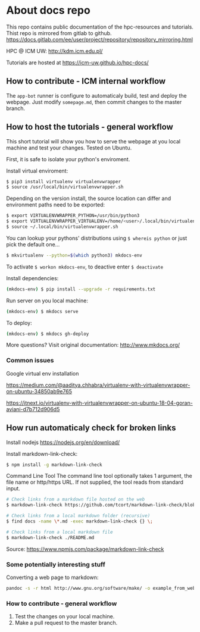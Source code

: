 # About docs repo

This repo contains public documentation of the hpc-resources and tutorials.
Thist repo is mirrored from gitlab to github.
https://docs.gitlab.com/ee/user/project/repository/repository_mirroring.html

HPC @ ICM UW: <http://kdm.icm.edu.pl/>

Tutorials are hosted at <https://icm-uw.github.io/hpc-docs/>

## How to contribute - ICM internal workflow

The `app-bot` runner is configure to automaticaly build, test and deploy the webpage.
Just modify `somepage.md`, then commit changes to the master branch.

## How to host the tutorials - general workflow

This short tutorial will show you how to serve the webpage at you local machine and test your changes. Tested on Ubuntu.

First, it is safe to isolate your python's enviroment.

Install virtual enviroment:

```sh
$ pip3 install virtualenv virtualenvwrapper
$ source /usr/local/bin/virtualenvwrapper.sh
```

Depending on the version install, the source location can differ and environment paths need to be exported:

```sh
$ export VIRTUALENVWRAPPER_PYTHON=/usr/bin/python3
$ export VIRTUALENVWRAPPER_VIRTUALENV=/home/<user>/.local/bin/virtualenv
$ source ~/.local/bin/virtualenvwrapper.sh
```

You can lookup your pythons' distributions using `$ whereis python` or just pick the default one...

```sh
$ mkvirtualenv --python=$(which python3) mkdocs-env
```

To activate `$ workon mkdocs-env`, to deactive enter `$ deactivate`

Install dependencies:

```sh
(mkdocs-env) $ pip install --upgrade -r requirements.txt
```

Run server on you local machine:

```sh
(mkdocs-env) $ mkdocs serve
```

To deploy:

```sh
(mkdocs-env) $ mkdocs gh-deploy
```

More questions? Visit original documentation: http://www.mkdocs.org/

### Common issues

Google virtual env installation

<https://medium.com/@aaditya.chhabra/virtualenv-with-virtualenvwrapper-on-ubuntu-34850ab9e765>

<https://itnext.io/virtualenv-with-virtualenvwrapper-on-ubuntu-18-04-goran-aviani-d7b712d906d5>

## How run automaticaly check for broken links

Install nodejs <https://nodejs.org/en/download/>

Install markdown-link-check:

```.sh
$ npm install -g markdown-link-check
```

Command Line Tool
The command line tool optionally takes 1 argument, the file name or http/https URL. If not supplied, the tool reads from standard input.

```.sh
# Check links from a markdown file hosted on the web
$ markdown-link-check https://github.com/tcort/markdown-link-check/blob/master/README.md  

# Check links from a local markdown folder (recursive)
$ find docs -name \*.md -exec markdown-link-check {} \;

# Check links from a local markdown file
$ markdown-link-check ./README.md  
```

Source: <https://www.npmjs.com/package/markdown-link-check>

### Some potentially interesting stuff

Converting a web page to markdown:

```.sh
pandoc -s -r html http://www.gnu.org/software/make/ -o example_from_web.md
```

### How to contribute  - general workflow

1) Test the changes on your local machine.
2) Make a pull request to the master branch.
